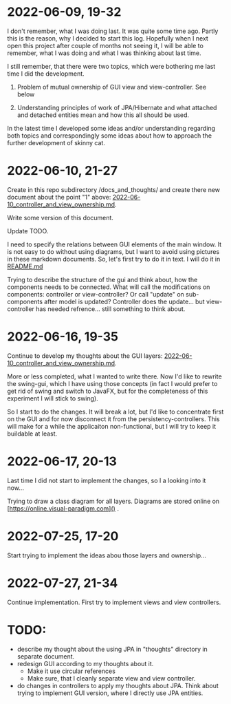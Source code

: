 # 2022-06-09, 19-32

I don't remember, what I was doing last. It was quite some time ago.
Partly this is the reason, why I decided to start this log. Hopefully
when I next open this project after couple of months not seeing it,
I will be able to remember, what I was doing and what I was thinking
about last time.

I still remember, that there were two topics, which were bothering me
last time I did the development.

1. Problem of mutual ownership of GUI view and view-controller. See
   below

2. Understanding principles of work of JPA/Hibernate and what attached
   and detached entities mean and how this all should be used.

In the latest time I developed some ideas and/or understanding regarding
both topics and correspondingly some ideas about how to approach the
further development of skinny cat.



# 2022-06-10, 21-27

Create in this repo subdirectory /docs_and_thoughts/ and create there
new document about the point "1" above: 
[2022-06-10_controller_and_view_ownership.md](./docs_and_thoughts/2022-06-10_controller_and_view_ownership.md).

Write some version of this document.

Update TODO.

I need to specify the relations between GUI elements of the main window.
It is not easy to do without using diagrams, but I want to avoid using
pictures in these markdown documents. So, let's first try to do it in text.
I will do it in [README.md]()

Trying to describe the structure of the gui and think about, how the components
needs to be connected. What will call the modifications on components: controller
or view-controller? Or call "update" on sub-components after model is updated?
Controller does the update... but view-controller has needed refrence...
still something to think about.



# 2022-06-16, 19-35

Continue to develop my thoughts about the GUI layers:
[2022-06-10_controller_and_view_ownership.md](./docs_and_thoughts/2022-06-10_controller_and_view_ownership.md).

More or less completed, what I wanted to write there. Now I'd like to rewrite
the swing-gui, which I have using those concepts (in fact I would prefer to
get rid of swing and switch to JavaFX, but for the completeness of this experiment
I will stick to swing).

So I start to do the changes. It will break a lot, but I'd like to concentrate
first on the GUI and for now disconnect it from the persistency-controllers.
This will make for a while the applicaiton non-functional, but I will try to
keep it buildable at least.



# 2022-06-17, 20-13

Last time I did not start to implement the changes, so I a looking into it now...

Trying to draw a class diagram for all layers. Diagrams are stored online
on [https://online.visual-paradigm.com]() .



# 2022-07-25, 17-20

Start trying to implement the ideas abou those layers and ownership...



# 2022-07-27, 21-34

Continue implementation. First try to implement views and view controllers.


# TODO:

- describe my thought about the using JPA in "thoughts" directory in separate document.
- redesign GUI according to my thoughts about it.
  - Make it use circular references
  - Make sure, that I cleanly separate view and view controller.
- do changes in controllers to apply my thoughts about JPA. Think about trying to 
  implement GUI version, where I directly use JPA entities.

